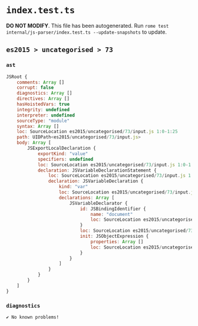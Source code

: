 # `index.test.ts`

**DO NOT MODIFY**. This file has been autogenerated. Run `rome test internal/js-parser/index.test.ts --update-snapshots` to update.

## `es2015 > uncategorised > 73`

### `ast`

```javascript
JSRoot {
	comments: Array []
	corrupt: false
	diagnostics: Array []
	directives: Array []
	hasHoistedVars: true
	integrity: undefined
	interpreter: undefined
	sourceType: "module"
	syntax: Array []
	loc: SourceLocation es2015/uncategorised/73/input.js 1:0-1:25
	path: UIDPath<es2015/uncategorised/73/input.js>
	body: Array [
		JSExportLocalDeclaration {
			exportKind: "value"
			specifiers: undefined
			loc: SourceLocation es2015/uncategorised/73/input.js 1:0-1:25
			declaration: JSVariableDeclarationStatement {
				loc: SourceLocation es2015/uncategorised/73/input.js 1:7-1:25
				declaration: JSVariableDeclaration {
					kind: "var"
					loc: SourceLocation es2015/uncategorised/73/input.js 1:7-1:25
					declarations: Array [
						JSVariableDeclarator {
							id: JSBindingIdentifier {
								name: "document"
								loc: SourceLocation es2015/uncategorised/73/input.js 1:11-1:19 (document)
							}
							loc: SourceLocation es2015/uncategorised/73/input.js 1:11-1:25
							init: JSObjectExpression {
								properties: Array []
								loc: SourceLocation es2015/uncategorised/73/input.js 1:22-1:25
							}
						}
					]
				}
			}
		}
	]
}
```

### `diagnostics`

```
✔ No known problems!

```
